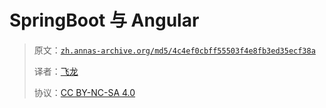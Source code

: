 # SpringBoot 与 Angular

> 原文：[`zh.annas-archive.org/md5/4c4ef0cbff55503f4e8fb3ed35ecf38a`](https://zh.annas-archive.org/md5/4c4ef0cbff55503f4e8fb3ed35ecf38a)
> 
> 译者：[飞龙](https://github.com/wizardforcel)
> 
> 协议：[CC BY-NC-SA 4.0](http://creativecommons.org/licenses/by-nc-sa/4.0/)
